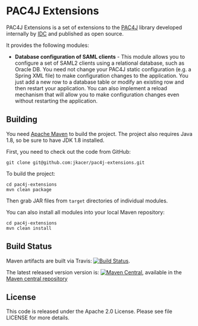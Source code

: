 # PAC4J Extensions

PAC4J Extensions is a set of extensions to the [PAC4J](http://www.pac4j.org) library developed internally by [IDC](http://www.idc.com) and published as open source.

It provides the following modules:
- **Database configuration of SAML clients** - This module allows you to configure a set of SAML2 clients using a relational database, such as Oracle DB. You need not change your PAC4J static configuration (e.g. a Spring XML file) to make configuration changes to the application. You just add a new row to a database table or modify an existing row and then restart your application. You can also implement a reload mechanism that will allow you to make configuration changes even without restarting the application.


## Building

You need [Apache Maven](http://maven.apache.org) to build the project. The project also requires Java 1.8, so be sure to have JDK 1.8 installed.

First, you need to check out the code from GitHub:

```shell
git clone git@github.com:jkacer/pac4j-extensions.git
```

To build the project:

```shell
cd pac4j-extensions
mvn clean package
```

Then grab JAR files from `target` directories of individual modules.

You can also install all modules into your local Maven repository:

```shell
cd pac4j-extensions
mvn clean install
```

## Build Status

Maven artifacts are built via Travis:
[![Build Status](https://travis-ci.org/jkacer/pac4j-extensions.png?branch=master)](https://travis-ci.org/jkacer/pac4j-extensions).

The latest released version version is:
[![Maven Central](https://maven-badges.herokuapp.com/maven-central/com.idc.webchannel.pac4j/extensions/badge.svg)](https://maven-badges.herokuapp.com/maven-central/com.idc.webchannel.pac4j/extensions),
available in the [Maven central repository](http://search.maven.org/#search%7Cga%7C1%7Ccom.idc.webchannel.pac4j)

## License

This code is released under the Apache 2.0 License.
Please see file LICENSE for more details.
